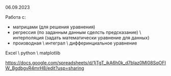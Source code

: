 06.09.2023

Работа с:
- матрицами (для решения уравнения)
- регрессия (по заданным данным сделсть предсказание) \ интерполяция (задать математически уравнение для данных)
- производная \ интеграл \ дифферинциальное уравнение

Excel \ python \ matplotlib


https://docs.google.com/spreadsheets/d/1jTgT_ikA6h0k_d7blaz0MI08SqOFIW_BgdbgvR4mrH8/edit?usp=sharing
